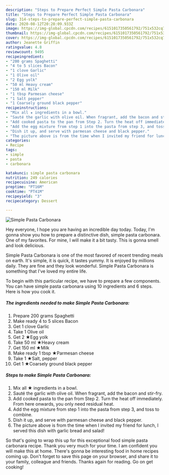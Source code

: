 ```yaml
---
description: "Steps to Prepare Perfect Simple Pasta Carbonara"
title: "Steps to Prepare Perfect Simple Pasta Carbonara"
slug: 314-steps-to-prepare-perfect-simple-pasta-carbonara
date: 2020-08-12T20:28:09.933Z
image: https://img-global.cpcdn.com/recipes/6151017350561792/751x532cq70/simple-pasta-carbonara-recipe-main-photo.jpg
thumbnail: https://img-global.cpcdn.com/recipes/6151017350561792/751x532cq70/simple-pasta-carbonara-recipe-main-photo.jpg
cover: https://img-global.cpcdn.com/recipes/6151017350561792/751x532cq70/simple-pasta-carbonara-recipe-main-photo.jpg
author: Jeanette Griffin
ratingvalue: 4.8
reviewcount: 9495
recipeingredient:
- "200 grams Spaghetti"
- "4 to 5 slices Bacon"
- "1 clove Garlic"
- "1 Olive oil"
- "2 Egg yolk"
- "50 ml Heavy cream"
- "150 ml Milk"
- "1 tbsp Parmesan cheese"
- "1 Salt pepper"
- "1 Coarsely ground black pepper"
recipeinstructions:
- "Mix all ★ ingredients in a bowl."
- "Sauté the garlic with olive oil. When fragrant, add the bacon and stir-fry."
- "Add cooked pasta to the pan from Step 2. Turn the heat off immediately. From here onwards, you only need residual heat."
- "Add the egg mixture from step 1 into the pasta from step 3, and toss to combine."
- "Dish it up, and serve with parmesan cheese and black pepper."
- "The picture above is from the time when I invited my friend for lunch, I served this dish with garlic bread and salad!"
categories:
- Recipe
tags:
- simple
- pasta
- carbonara

katakunci: simple pasta carbonara 
nutrition: 249 calories
recipecuisine: American
preptime: "PT16M"
cooktime: "PT41M"
recipeyield: "3"
recipecategory: Dessert

---
```



![Simple Pasta Carbonara](https://img-global.cpcdn.com/recipes/6151017350561792/751x532cq70/simple-pasta-carbonara-recipe-main-photo.jpg)

Hey everyone, I hope you are having an incredible day today. Today, I'm gonna show you how to prepare a distinctive dish, simple pasta carbonara. One of my favorites. For mine, I will make it a bit tasty. This is gonna smell and look delicious.

Simple Pasta Carbonara is one of the most favored of recent trending meals on earth. It's simple, it is quick, it tastes yummy. It is enjoyed by millions daily. They are fine and they look wonderful. Simple Pasta Carbonara is something that I've loved my entire life.




To begin with this particular recipe, we have to prepare a few components. You can have simple pasta carbonara using 10 ingredients and 6 steps. Here is how you cook it.

<!--inarticleads1-->

##### The ingredients needed to make Simple Pasta Carbonara:

1. Prepare 200 grams Spaghetti
1. Make ready 4 to 5 slices Bacon
1. Get 1 clove Garlic
1. Take 1 Olive oil
1. Get 2 ★Egg yolk
1. Take 50 ml ★Heavy cream
1. Get 150 ml ★Milk
1. Make ready 1 tbsp ★Parmesan cheese
1. Take 1 ★Salt, pepper
1. Get 1 ★Coarsely ground black pepper




<!--inarticleads2-->

##### Steps to make Simple Pasta Carbonara:

1. Mix all ★ ingredients in a bowl.
1. Sauté the garlic with olive oil. When fragrant, add the bacon and stir-fry.
1. Add cooked pasta to the pan from Step 2. Turn the heat off immediately. From here onwards, you only need residual heat.
1. Add the egg mixture from step 1 into the pasta from step 3, and toss to combine.
1. Dish it up, and serve with parmesan cheese and black pepper.
1. The picture above is from the time when I invited my friend for lunch, I served this dish with garlic bread and salad!




So that's going to wrap this up for this exceptional food simple pasta carbonara recipe. Thank you very much for your time. I am confident you will make this at home. There's gonna be interesting food in home recipes coming up. Don't forget to save this page on your browser, and share it to your family, colleague and friends. Thanks again for reading. Go on get cooking!
